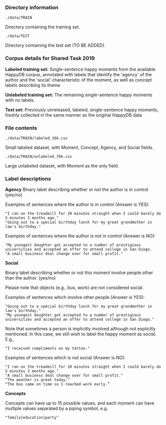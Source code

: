 
### Directory information
    ./data/TRAIN
Directory containing the training set.


    ./data/TEST
Directory containing the test set (TO BE ADDED).

### Corpus details for Shared Task 2019

**Labeled training set:** Single-sentence happy moments from the available HappyDB corpus, annotated with labels that identify the 'agency' of the author and the 'social' characteristic of the moment, as well as concept labels describing its theme

**Unlabeled training set:** The remaining single-sentence happy moments with no labels.

**Test set:** Previously unreleased, labeled, single-sentence happy moments, freshly collected in the same manner as the original HappyDB data 

### File contents
    ./data/TRAIN/labeled_10k.csv
Small labeled dataset, with Moment, Concept, Agency, and Social fields.

    ./data/TRAIN/unlabeled_70k.csv
Large unlabeled dataset, with Moment as the only field.



### Label descriptions

**Agency**
Binary label describing whether or not the author is in control (yes/no)

Examples of sentences where the author is in control (Answer is YES):
    
    "I ran on the treadmill for 20 minutes straight when I could barely do 5 minutes 3 months ago."
    "Going out to a special birthday lunch for my great grandmother in law's birthday."

Examples of sentences where the author is not in control (Answer is NO):

    "My youngest daughter got accepted to a number of prestigious universities and accepted an offer to attend college in San Diego.
    "A small business deal change over for small profit."


**Social**

Binary label describing whether or not this moment involve people other than the author. (yes/no)

Please note that objects (e.g., bus, work) are not considered social. 

Examples of sentences which involve other people (Answer is YES):

    "Going out to a special birthday lunch for my great grandmother in law's birthday."
    "My youngest daughter got accepted to a number of prestigious universities and accepted an offer to attend college in San Diego."

Note that sometimes a person is implicitly involved although not explicitly mentioned. In this case, we still wish to label the happy moment as social. E.g., 

    “I received compliments on my tattoo."

Examples of sentences which is not social (Answer is NO):

    "I ran on the treadmill for 20 minutes straight when I could barely do 5 minutes 3 months ago."
    "A small business deal change over for small profit."
    “The weather is great today.”
    “The bus came on time so I reached work early.”


**Concepts**

Concepts can have up to 15 possible values, and each moment can have multiple values separated by a piping symbol, e.g.
    
    "family|education|party"
